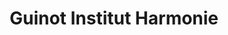 ---
title: "Guinot Institut Harmonie"
url: /saint-orens-de-gameville/guinot-institut-harmonie/
shop: Kosmetik
---